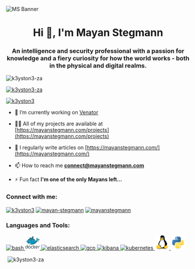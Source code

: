 ![MS Banner](https://github.com/K3ySton3-ZA/K3ySton3-ZA/assets/129148387/a0ea75ed-a4c6-4ad2-9ea4-a31e92e6bd3e)


<h1 align="center">Hi 👋, I'm Mayan Stegmann</h1>
<h3 align="center">An intelligence and security professional with a passion for knowledge and a fiery curiosity for how the world works - both in the physical and digital realms.</h3>

<p align="left"> <img src="https://komarev.com/ghpvc/?username=k3yston3-za&label=Profile%20views&color=0e75b6&style=flat" alt="k3yston3-za" /> </p>

<p align="left"> <a href="https://github.com/ryo-ma/github-profile-trophy"><img src="https://github-profile-trophy.vercel.app/?username=k3yston3-za" alt="k3yston3-za" /></a> </p>

<p align="left"> <a href="https://twitter.com/k3yston3" target="blank"><img src="https://img.shields.io/twitter/follow/k3yston3?logo=twitter&style=for-the-badge" alt="k3yston3" /></a> </p>

- 🔭 I’m currently working on [Venator](https://github.com/K3ySton3-ZA/Venator)

- 👨‍💻 All of my projects are available at [https://mayanstegmann.com/projects](https://mayanstegmann.com/projects)

- 📝 I regularly write articles on [https://mayanstegmann.com/](https://mayanstegmann.com/)

- 📫 How to reach me **connect@mayanstegmann.com**

- ⚡ Fun fact **I'm one of the only Mayans left...**

<h3 align="left">Connect with me:</h3>
<p align="left">
<a href="https://twitter.com/k3yston3" target="blank"><img align="center" src="https://raw.githubusercontent.com/rahuldkjain/github-profile-readme-generator/master/src/images/icons/Social/twitter.svg" alt="k3yston3" height="30" width="40" /></a>
<a href="https://linkedin.com/in/mayan-stegmann" target="blank"><img align="center" src="https://raw.githubusercontent.com/rahuldkjain/github-profile-readme-generator/master/src/images/icons/Social/linked-in-alt.svg" alt="mayan-stegmann" height="30" width="40" /></a>
<a href="https://instagram.com/mayanstegmann" target="blank"><img align="center" src="https://raw.githubusercontent.com/rahuldkjain/github-profile-readme-generator/master/src/images/icons/Social/instagram.svg" alt="mayanstegmann" height="30" width="40" /></a>
</p>

<h3 align="left">Languages and Tools:</h3>
<p align="left"> <a href="https://www.gnu.org/software/bash/" target="_blank" rel="noreferrer"> <img src="https://www.vectorlogo.zone/logos/gnu_bash/gnu_bash-icon.svg" alt="bash" width="40" height="40"/> </a> <a href="https://www.docker.com/" target="_blank" rel="noreferrer"> <img src="https://raw.githubusercontent.com/devicons/devicon/master/icons/docker/docker-original-wordmark.svg" alt="docker" width="40" height="40"/> </a> <a href="https://www.elastic.co" target="_blank" rel="noreferrer"> <img src="https://www.vectorlogo.zone/logos/elastic/elastic-icon.svg" alt="elasticsearch" width="40" height="40"/> </a> <a href="https://cloud.google.com" target="_blank" rel="noreferrer"> <img src="https://www.vectorlogo.zone/logos/google_cloud/google_cloud-icon.svg" alt="gcp" width="40" height="40"/> </a> <a href="https://www.elastic.co/kibana" target="_blank" rel="noreferrer"> <img src="https://www.vectorlogo.zone/logos/elasticco_kibana/elasticco_kibana-icon.svg" alt="kibana" width="40" height="40"/> </a> <a href="https://kubernetes.io" target="_blank" rel="noreferrer"> <img src="https://www.vectorlogo.zone/logos/kubernetes/kubernetes-icon.svg" alt="kubernetes" width="40" height="40"/> </a> <a href="https://www.linux.org/" target="_blank" rel="noreferrer"> <img src="https://raw.githubusercontent.com/devicons/devicon/master/icons/linux/linux-original.svg" alt="linux" width="40" height="40"/> </a> <a href="https://www.python.org" target="_blank" rel="noreferrer"> <img src="https://raw.githubusercontent.com/devicons/devicon/master/icons/python/python-original.svg" alt="python" width="40" height="40"/> </a> </p>

<p>&nbsp;<img align="center" src="https://github-readme-stats.vercel.app/api?username=k3yston3-za&show_icons=true&locale=en" alt="k3yston3-za" /></p>
